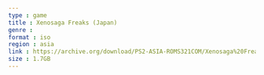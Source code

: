```yaml
---
type : game
title : Xenosaga Freaks (Japan)
genre : 
format : iso
region : asia
link : https://archive.org/download/PS2-ASIA-ROMS321COM/Xenosaga%20Freaks%20%28Japan%29.7z
size : 1.7GB
---
```

